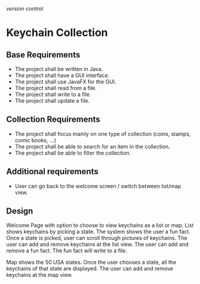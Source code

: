<i>version control</i>

# Keychain Collection

## Base Requirements
- The project shall be written in Java.
- The project shall have a GUI interface.
- The project shall use JavaFX for the GUI.
- The project shall read from a file.
- The project shall write to a file.
- The project shall update a file.

## Collection Requirements
- The project shall focus mainly on one type of collection (coins, stamps, comic books, …)
- The project shall be able to search for an item in the collection.
- The project shall be able to filter the collection.

## Additional requirements
- User can go back to the welcome screen / switch between list/map view.

## Design
Welcome Page with option to choose to view keychains as a list or map.
List shows keychains by picking a state. The system shows the user a fun fact. Once a state is picked, user can scroll through pictures of keychains. The user can add and remove keychains at the list view. The user can add and remove a fun fact. The fun fact will write to a file.

Map shows the 50 USA states. Once the user chooses a state, all the keychains of that state are displayed. The user can add and remove keychains at the map view.
